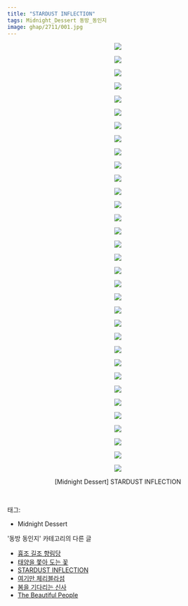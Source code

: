 ```yaml
---
title: "STARDUST INFLECTION"
tags: Midnight_Dessert 동방_동인지
image: ghap/2711/001.jpg
---
```

<div class="article">
<p style="text-align: center; clear: none; float: none;"><img src="{{ site.nasurl }}/ghap/2711/001.jpg"/></p>
<p style="text-align: center; clear: none; float: none;"><img src="{{ site.nasurl }}/ghap/2711/002.jpg"/></p>
<p style="text-align: center; clear: none; float: none;"><img src="{{ site.nasurl }}/ghap/2711/003.jpg"/></p>
<p style="text-align: center; clear: none; float: none;"><img src="{{ site.nasurl }}/ghap/2711/004.jpg"/></p>
<p style="text-align: center; clear: none; float: none;"><img src="{{ site.nasurl }}/ghap/2711/005.jpg"/></p>
<p style="text-align: center; clear: none; float: none;"><img src="{{ site.nasurl }}/ghap/2711/006.jpg"/></p>
<p style="text-align: center; clear: none; float: none;"><img src="{{ site.nasurl }}/ghap/2711/007.jpg"/></p>
<p style="text-align: center; clear: none; float: none;"><img src="{{ site.nasurl }}/ghap/2711/008.jpg"/></p>
<p style="text-align: center; clear: none; float: none;"><img src="{{ site.nasurl }}/ghap/2711/009.jpg"/></p>
<p style="text-align: center; clear: none; float: none;"><img src="{{ site.nasurl }}/ghap/2711/010.jpg"/></p>
<p style="text-align: center; clear: none; float: none;"><img src="{{ site.nasurl }}/ghap/2711/011.jpg"/></p>
<p style="text-align: center; clear: none; float: none;"><img src="{{ site.nasurl }}/ghap/2711/012.jpg"/></p>
<p style="text-align: center; clear: none; float: none;"><img src="{{ site.nasurl }}/ghap/2711/013.jpg"/></p>
<p style="text-align: center; clear: none; float: none;"><img src="{{ site.nasurl }}/ghap/2711/014.jpg"/></p>
<p style="text-align: center; clear: none; float: none;"><img src="{{ site.nasurl }}/ghap/2711/015.jpg"/></p>
<p style="text-align: center; clear: none; float: none;"><img src="{{ site.nasurl }}/ghap/2711/016.jpg"/></p>
<p style="text-align: center; clear: none; float: none;"><img src="{{ site.nasurl }}/ghap/2711/017.jpg"/></p>
<p style="text-align: center; clear: none; float: none;"><img src="{{ site.nasurl }}/ghap/2711/018.jpg"/></p>
<p style="text-align: center; clear: none; float: none;"><img src="{{ site.nasurl }}/ghap/2711/019.jpg"/></p>
<p style="text-align: center; clear: none; float: none;"><img src="{{ site.nasurl }}/ghap/2711/020.jpg"/></p>
<p style="text-align: center; clear: none; float: none;"><img src="{{ site.nasurl }}/ghap/2711/021.jpg"/></p>
<p style="text-align: center; clear: none; float: none;"><img src="{{ site.nasurl }}/ghap/2711/022.jpg"/></p>
<p style="text-align: center; clear: none; float: none;"><img src="{{ site.nasurl }}/ghap/2711/023.jpg"/></p>
<p style="text-align: center; clear: none; float: none;"><img src="{{ site.nasurl }}/ghap/2711/024.jpg"/></p>
<p style="text-align: center; clear: none; float: none;"><img src="{{ site.nasurl }}/ghap/2711/025.jpg"/></p>
<p style="text-align: center; clear: none; float: none;"><img src="{{ site.nasurl }}/ghap/2711/026.jpg"/></p>
<p style="text-align: center; clear: none; float: none;"><img src="{{ site.nasurl }}/ghap/2711/027.jpg"/></p>
<p style="text-align: center; clear: none; float: none;"><img src="{{ site.nasurl }}/ghap/2711/028.jpg"/></p>
<p style="text-align: center; clear: none; float: none;"><img src="{{ site.nasurl }}/ghap/2711/029.jpg"/></p>
<p style="text-align: center; clear: none; float: none;"><img src="{{ site.nasurl }}/ghap/2711/030.jpg"/></p>
<p style="text-align: center; clear: none; float: none;"><img src="{{ site.nasurl }}/ghap/2711/031.jpg"/></p>
<p style="text-align: center; clear: none; float: none;"><img src="{{ site.nasurl }}/ghap/2711/032.jpg"/></p>
<p style="text-align: center; clear: none; float: none;"><img src="{{ site.nasurl }}/ghap/2711/033.jpg"/></p>
<p style="text-align: center; clear: none; float: none;">[Midnight Dessert] STARDUST INFLECTION</p>
<p><br/></p>
</div><div class="tagTrail">
<p>태그: </p>
<ul>
<li>Midnight Dessert</li>
</ul>
</div><div class="another">
<p>'동방 동인지' 카테고리의 다른 글</p>
<ul>
<li><a href="/2016-11-01-ghap_2713">흉조 길조 향림당</a></li>
<li><a href="/2016-11-01-ghap_2712">태양을 쫓아 도는 꽃</a></li>
<li><a href="/2016-11-01-ghap_2711">STARDUST INFLECTION</a></li>
<li><a href="/2016-11-01-ghap_2710">여기만 체리블라섬</a></li>
<li><a href="/2016-11-01-ghap_2709">봄을 기다리는 신사</a></li>
<li><a href="/2016-11-01-ghap_2708">The Beautiful People</a></li>
</ul>
</div><div class="cb_module cb_fluid">
<div class="cb_wrt cb_profile">
</div><!-- commentList close -->
</div>